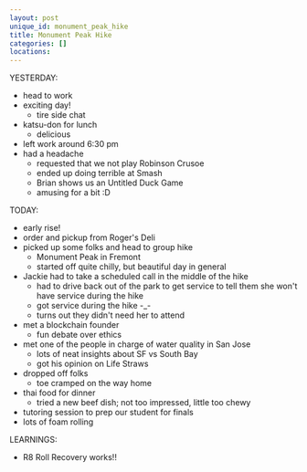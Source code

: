 ```yaml
---
layout: post
unique_id: monument_peak_hike
title: Monument Peak Hike
categories: []
locations: 
---
```


YESTERDAY:
* head to work
* exciting day!
  * tire side chat
* katsu-don for lunch
  * delicious
* left work around 6:30 pm
* had a headache
  * requested that we not play Robinson Crusoe
  * ended up doing terrible at Smash
  * Brian shows us an Untitled Duck Game
  * amusing for a bit :D

TODAY:
* early rise!
* order and pickup from Roger's Deli
* picked up some folks and head to group hike
  * Monument Peak in Fremont
  * started off quite chilly, but beautiful day in general
* Jackie had to take a scheduled call in the middle of the hike
  * had to drive back out of the park to get service to tell them she won't have service during the hike
  * got service during the hike -_-
  * turns out they didn't need her to attend
* met a blockchain founder
  * fun debate over ethics
* met one of the people in charge of water quality in San Jose
  * lots of neat insights about SF vs South Bay
  * got his opinion on Life Straws
* dropped off folks
  * toe cramped on the way home
* thai food for dinner
  * tried a new beef dish; not too impressed, little too chewy
* tutoring session to prep our student for finals
* lots of foam rolling

LEARNINGS:
* R8 Roll Recovery works!!
